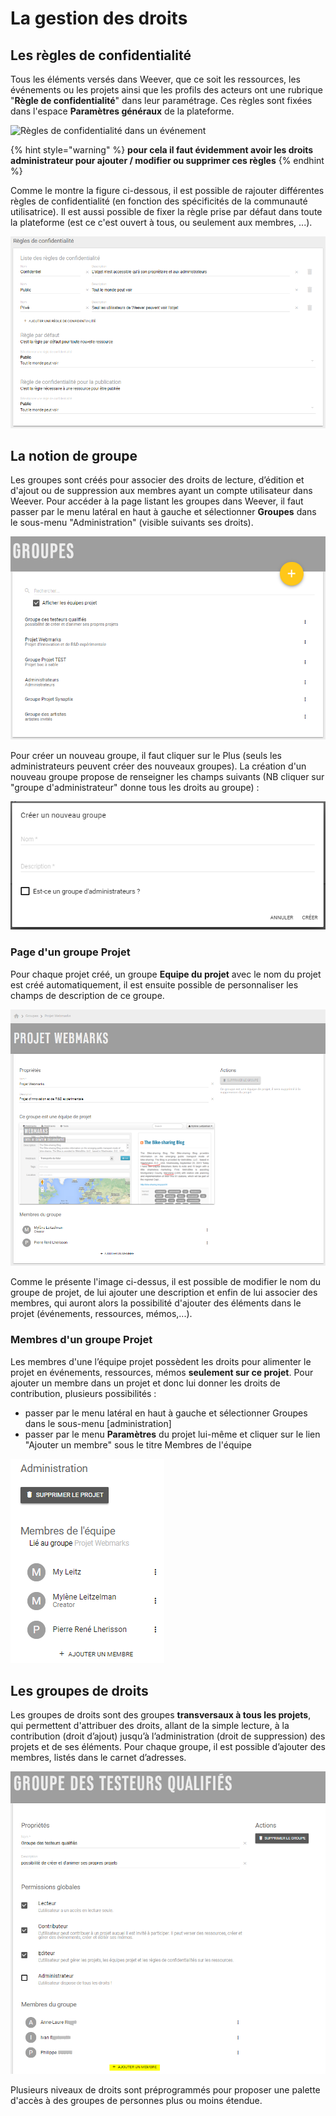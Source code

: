 # La gestion des droits

## Les règles de confidentialité

Tous les éléments versés dans Weever, que ce soit les ressources, les événements ou les projets ainsi que les profils des acteurs ont une rubrique "**Règle de confidentialité**" dans leur paramétrage. Ces règles sont fixées dans l'espace **Paramètres généraux** de la plateforme.

![R&#xE8;gles de confidentialit&#xE9; dans un &#xE9;v&#xE9;nement](https://lh6.googleusercontent.com/zEK7zKafyTKykvHqXezgP5U0lfl1gw5d3bRlernKXZkZWmpFNDRwaLhOMhdUbysRMEhS2aRuR1sWYL_46DhyKPdVnH0YDLLYfKdTrbuhzlENWMX-kE6BRdafyZUMjI40e922VGFpbr0)

{% hint style="warning" %}
**pour cela il faut évidemment avoir les droits administrateur pour ajouter / modifier ou supprimer ces règles**
{% endhint %}

Comme le montre la figure ci-dessous, il est possible de rajouter différentes règles de confidentialité \(en fonction des spécificités de la communauté utilisatrice\). Il est aussi possible de fixer la règle prise par défaut dans toute la plateforme \(est ce c'est ouvert à tous, ou seulement aux membres, ...\).

![Cr&#xE9;ation de r&#xE8;gles de confidentialit&#xE9;](../.gitbook/assets/image%20%2840%29.png)

## La notion de groupe

Les groupes sont créés pour associer des droits de lecture, d’édition et d'ajout ou de suppression aux membres ayant un compte utilisateur dans Weever. Pour accéder à la page listant les groupes dans Weever, il faut passer par le menu latéral en haut à gauche et sélectionner **Groupes** dans le sous-menu "Administration" \(visible suivants ses droits\).

![Pages Groupes](../.gitbook/assets/image%20%2851%29.png)

Pour créer un nouveau groupe, il faut cliquer sur le Plus \(seuls les administrateurs peuvent créer des nouveaux groupes\). La création d'un nouveau groupe propose de renseigner les champs suivants \(NB cliquer sur "groupe d'administrateur" donne tous les droits au groupe\) : 

![](../.gitbook/assets/image%20%2835%29.png)

### Page d'un groupe Projet

Pour chaque projet créé, un groupe **Equipe du projet** avec le nom du projet est créé automatiquement, il est ensuite possible de personnaliser les champs de description de ce groupe.

![Page d&apos;un groupe projet](../.gitbook/assets/image%20%285%29.png)

Comme le présente l'image ci-dessus, il est possible de modifier le nom du groupe de projet, de lui ajouter une description et enfin de lui associer des membres, qui auront alors la possibilité d'ajouter des éléments dans le projet \(événements, ressources, mémos,...\).

### Membres d'un groupe Projet

Les membres d'une l’équipe projet possèdent les droits pour alimenter le projet en événements, ressources, mémos **seulement sur ce projet**. Pour ajouter un membre dans un projet et donc lui donner les droits de contribution, plusieurs possibilités : 

* passer par le menu latéral en haut à gauche et sélectionner Groupes dans le sous-menu \[administration\]
* passer par le menu **Paramètres** du projet lui-même et cliquer sur le lien "Ajouter un membre" sous le titre Membres de l'équipe

![Ajouter un membre &#xE0; partir de l&apos;onglet Param&#xE8;tres d&apos;un projet](../.gitbook/assets/image%20%2818%29.png)

## Les groupes de droits

Les groupes de droits sont des groupes **transversaux à tous les projets**, qui permettent d'attribuer des droits, allant de la simple lecture, à la contribution \(droit d’ajout\) jusqu’à l’administration \(droit de suppression\) des projets et de ses éléments. Pour chaque groupe, il est possible d’ajouter des membres, listés dans le carnet d’adresses.

![Exemple d&apos;un groupe avec les droits &#xE9;tendues d&apos;&#xE9;dition](../.gitbook/assets/image%20%2857%29.png)

Plusieurs niveaux de droits sont préprogrammés pour proposer une palette d'accès à des groupes de personnes plus ou moins étendue.

